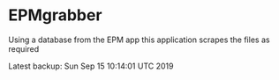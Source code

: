# EPMgrabber
Using a database from the EPM app this application scrapes the files as required


Latest backup: Sun Sep 15 10:14:01 UTC 2019
